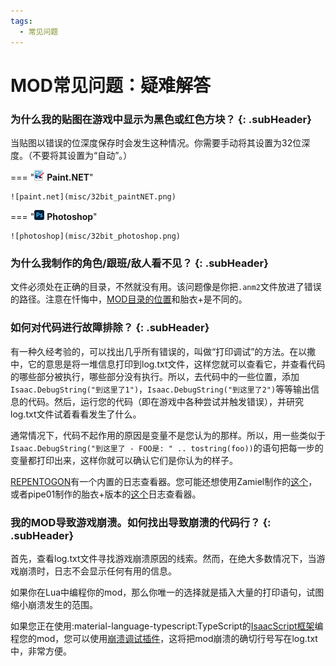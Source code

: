 ```yaml
---
tags:
  - 常见问题
---
```


# MOD常见问题：疑难解答

### 为什么我的贴图在游戏中显示为黑色或红色方块？ {: .subHeader}

当贴图以错误的位深度保存时会发生这种情况。你需要手动将其设置为32位深度。（不要将其设置为“自动”。）

=== "![paint.net](misc/paintNetIcon.png) **Paint.NET**"

    ![paint.net](misc/32bit_paintNET.png)

=== "![photoshop](misc/photoshopIcon.png) **Photoshop**"

    ![photoshop](misc/32bit_photoshop.png)

### 为什么我制作的角色/跟班/敌人看不见？ {: .subHeader}

文件必须处在正确的目录，不然就没有用。该问题像是你把`.anm2`文件放进了错误的路径。注意在忏悔中，[MOD目录的位置](./GettingStarted.md#where-is-the-directoryfolder-for-mods-located)和胎衣+是不同的。

### 如何对代码进行故障排除？ {: .subHeader}

有一种久经考验的，可以找出几乎所有错误的，叫做“打印调试”的方法。在以撒中，它的意思是将一堆信息打印到log.txt文件，这样您就可以查看它，并查看代码的哪些部分被执行，哪些部分没有执行。所以，去代码中的一些位置，添加`Isaac.DebugString("到这里了1")`，`Isaac.DebugString("到这里了2")`等等输出信息的代码。然后，运行您的代码（即在游戏中各种尝试并触发错误），并研究log.txt文件试着看看发生了什么。

通常情况下，代码不起作用的原因是变量不是您认为的那样。所以，用一些类似于`Isaac.DebugString("到这里了 - FOO是: " .. tostring(foo))`的语句把每一步的变量都打印出来，这样你就可以确认它们是你认为的样子。

[REPENTOGON](https://repentogon.com/)有一个内置的日志查看器。您可能还想使用Zamiel制作的[这个](https://github.com/Zamiell/isaac-log-viewer)，或者pipe01制作的胎衣+版本的[这个](https://github.com/pipe01/abp-log/releases/tag/v0.3)日志查看器。

### 我的MOD导致游戏崩溃。如何找出导致崩溃的代码行？ {: .subHeader}

首先，查看log.txt文件寻找游戏崩溃原因的线索。然而，在绝大多数情况下，当游戏崩溃时，日志不会显示任何有用的信息。

如果你在Lua中编程你的mod，那么你唯一的选择就是插入大量的打印语句，试图缩小崩溃发生的范围。

如果您正在使用:material-language-typescript:TypeScript的[IsaacScript框架](https://isaacscript.github.io/)编程您的mod，您可以使用[崩溃调试插件](https://github.com/IsaacScript/isaacscript/blob/main/src/plugins/addCrashDebugStatements.ts)，这将把mod崩溃的确切行号写在log.txt中，非常方便。